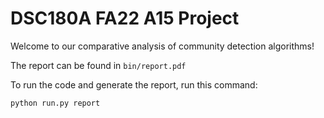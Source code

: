 # DSC180A FA22 A15 Project

Welcome to our comparative analysis of community detection algorithms!

The report can be found in `bin/report.pdf`

To run the code and generate the report, run this command:

`python run.py report`
